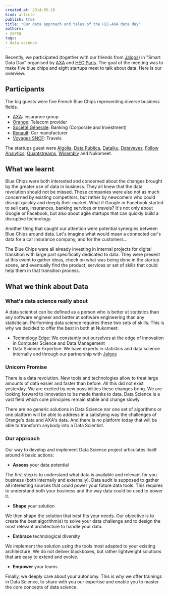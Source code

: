 ```yaml
---
created_at: 2014-05-28
kind: article
publish: true
title: "Our data approach and tales of the HEC-AXA data day"
authors:
- yaroq
tags:
- data science
---
```


Recently, we participated (together with our friends from [Jalgos][3]) in "Smart Data Day" organised by [AXA][1] and [HEC Paris][2]. The goal of the meeting was to make five blue chips and eight startups meet to talk about data. Here is our overview.

## Participants

The big guests were five French Blue Chips representing diverse business fields.

* [AXA][1]: Insurance group
* [Orange][4]: Telecom provider
* [Société Génerale][5]: Banking (Corporate and Investment)
* [Renault][6]: Car manufacturer
* [Voyages SNCF][7]: Travels

The startups guest were [Algolia][8], [Data Publica][9], [Dataiku][10], [Dataveyes][11], [Follow Analytics][12], [Quantstreams][13], [Wisembly][14] and Nukomeet.

## What we learnt

Blue Chips were both interested and concerned about the changes brought by the greater use of data in business. They all knew that the data revolution should not be missed. Those companies were also not as much concerned by existing competitors, but rather by newcomers who could disrupt quickly and deeply their market. What if Google or Facebook started to sell cars, insurances, banking services or travels? It's not only about Google or Facebook, but also about agile startups that can quickly build a disruptive technology.

Another thing that caught our attention were potential synergies between Blue Chips around data. Let's imagine what would mean a connected car's data for a car insurance company, and for the customers...

The Blue Chips were all already investing in internal projects for digital transition with large part specifically dedicated to data. They were present at this event to gather ideas, check on what was being done in the startup scene, and eventually find the product, services or set of skills that could help them in that transition process.

## What we think about Data

### What's data science really about

A data scientist can be defined as a person who is better at statistics than any software engineer and better at software engineering than any statistician. Performing data science requires these two sets of skills. This is why we decided to offer the best in both at Nukomeet:

* Technology Edge: We constantly put ourselves at the edge of innovation in Computer Science and Data Management
* Data Science Expertise: We have experts in statistics and data science internally and through our partnership with [Jalgos][3]

### Unicorn Promise

There is a data revolution. New tools and technologies allow to treat large amounts of data easier and faster than before. All this did not exist yesterday. We are excited by new possibilities these changes bring. We are looking forward to innovation to be made thanks to data. Data Science is a vast field which core principles remain stable and change slowly.

There are no generic solutions in Data Science nor one set of algorithms or one platform will be able to address in a satisfying way the challenges of Orange's data and AXA's data. And there is no platform today that will be able to transform anybody into a Data Scientist.

### Our approach

Our way to develop and implement Data Science project articulates itself around 4 basic actions:

* __Assess__ your data potential

The first step is to understand what data is available and relevant for you business (both internally and externally). Data audit is supposed to gather all interesting sources that could power your future data tools. This requires to understand both your business and the way data could be used to power it.

* __Shape__ your solution

We then shape the solution that best fits your needs. Our objective is to create the best algorithm(s) to solve your data challenge and to design the most relevant architecture to handle your data.

* __Embrace__ technological diversity

We implement the solution using the tools most adapted to your existing architecture. We do not deliver blackboxes, but rather lightweight solutions that are easy to extend and evolve.

* __Empower__ your teams

Finally, we deeply care about your autonomy. This is why we offer trainings in Data Science, to share with you our expertise and enable you to master the core concepts of data science.


  [1]: http://www.axa.com/en/
  [2]: http://www.hec.edu/
  [3]: http://www.jalgos.com/
  [4]: http://www.orange.com/en/home
  [5]: https://www.societegenerale.com/en/home
  [6]: http://www.renault.com/en/innovation/pages/innovation.aspx
  [7]: http://www.voyages-sncf.com/
  [8]: http://www.algolia.com/
  [9]: http://www.data-publica.com/
  [10]: http://www.dataiku.com/
  [11]: http://dataveyes.com/#!/en
  [12]: http://follow-apps.com/
  [13]: http://www.quantstreams.com/
  [14]: http://wisembly.com/en/


